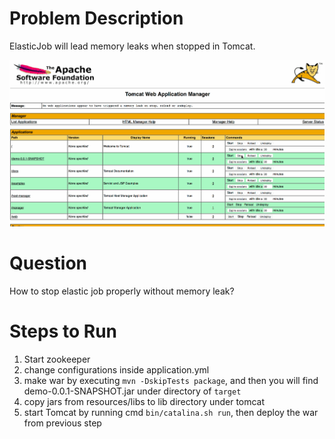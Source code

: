 # Problem Description
ElasticJob will lead memory leaks when stopped in Tomcat.

![phenomenon](doc/pics/problem.gif)

# Question
How to stop elastic job properly without memory leak?

# Steps to Run
1. Start zookeeper
1. change configurations inside application.yml
1. make war by executing `mvn -DskipTests package`, and then you will find demo-0.0.1-SNAPSHOT.jar under directory of `target`
1. copy jars from resources/libs to lib directory under tomcat
1. start Tomcat by running cmd `bin/catalina.sh run`, then deploy the war from previous step
